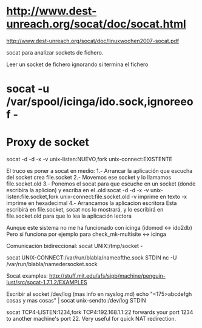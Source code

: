 # http://www.dest-unreach.org/socat/doc/socat.html
http://www.dest-unreach.org/socat/doc/linuxwochen2007-socat.pdf

socat para analizar sockets de fichero.

Leer un socket de fichero ignorando si termina el fichero
# socat -u /var/spool/icinga/ido.sock,ignoreeof -

# Proxy de socket
socat -d -d -x -v unix-listen:NUEVO,fork unix-connect:EXISTENTE

El truco es poner a socat en medio:
1.- Arrancar la aplicación que escucha del socket
	crea file.socket
2.- Movemos ese socket y lo llamamos file.socket.old
3.- Ponemos el socat para que escuche en un socket (donde escribira la aplicion) y escriba en el .old
	socat -d -d -x -v unix-listen:file.socket,fork unix-connect:file.socket.old
     -v imprime en texto
     -x imprime en hexadecimal
4.- Arrancamos la aplicacion escritora
	Esta escribirá en file.socket, socat nos lo mostrará, y lo escribirá en file.socket.old para que lo lea la aplicación lectora


Aunque este sistema no me ha funcionado con icinga (idomod <-> ido2db)
Pero si funciona por ejemplo para check_mk-multisite <-> icinga


Comunicación bidireccional:
socat UNIX:/tmp/socket -

socat UNIX-CONNECT:/var/run/blabla/nameofthe.sock STDIN
nc -U /var/run/blabla/namedersocket.sock

Socat examples:
http://stuff.mit.edu/afs/sipb/machine/penguin-lust/src/socat-1.7.1.2/EXAMPLES

Escribir al socket /dev/log (mas info en rsyslog.md)
echo "<175>abcdefgh cosas y mas cosas" | socat unix-sendto:/dev/log STDIN


socat TCP4-LISTEN:1234,fork TCP4:192.168.1.1:22
forwards your port 1234 to another machine's port 22. Very useful for quick NAT redirection.
